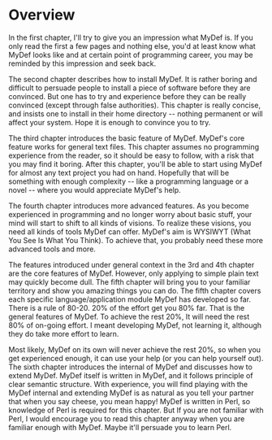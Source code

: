 # Overview

In the first chapter, I'll try to give you an impression what MyDef is. If you only read the first a few pages and nothing else, you'd at least know what MyDef looks like and at certain point of programming career, you may be reminded by this impression and seek back.

The second chapter describes how to install MyDef. It is rather boring and difficult to persuade people to install a piece of software before they are convinced. But one has to try and experience before they can be really convinced (except through false authorities). This chapter is really concise, and insists one to install in their home directory -- nothing permanent or will affect your system. Hope it is enough to convince you to try.

The third chapter introduces the basic feature of MyDef. MyDef's core feature works for general text files. This chapter assumes no programming experience from the reader, so it should be easy to follow, with a risk that you may find it boring. After this chapter, you'll be able to start using MyDef for almost any text project you had on hand. Hopefully that will be something with enough complexity -- like a programming language or a novel -- where you would appreciate MyDef's help.

The fourth chapter introduces more advanced features. As you become experienced in programming and no longer worry about basic stuff, your mind will start to shift to all kinds of visions. To realize these visions, you need all kinds of tools MyDef can offer. MyDef's aim is WYSIWYT (What You See Is What You Think). To achieve that, you probably need these more advanced tools and more.

The features introduced under general context in the 3rd and 4th chapter are the core features of MyDef. However, only applying to simple plain text may quickly become dull. The fifth chapter will bring you to your familiar territory and show you amazing things you can do. The fifth chapter covers each specific language/application module MyDef has developed so far. There is a rule of 80-20. 20% of the effort get you 80% far. That is the general features of MyDef. To achieve the rest 20%, It will need the rest 80% of on-going effort. I meant developing MyDef, not learning it, although they do take more effort to learn.

Most likely, MyDef on its own will never achieve the rest 20%, so when you get experienced enough, it can use your help (or you can help yourself out). The sixth chapter introduces the internal of MyDef and discusses how to extend MyDef. MyDef itself is written in MyDef, and it follows principle of clear semantic structure. With experience, you will find playing with the MyDef internal and extending MyDef is as natural as you tell your partner that when you say cheese, you mean happy! MyDef is written in Perl, so knowledge of Perl is required for this chapter. But If you are not familiar with Perl, I would encourage you to read this chapter anyway when you are familiar enough with MyDef. Maybe it'll persuade you to learn Perl. 


